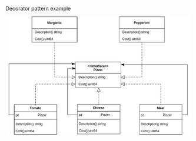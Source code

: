 Decorator pattern example

![Discount center class diagram](/decorator/img/pizza_class_diagram.jpg)
